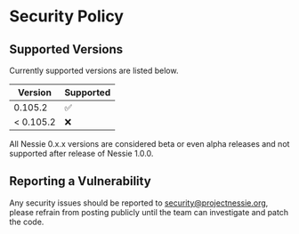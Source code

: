 # Security Policy

## Supported Versions

Currently supported versions are listed below.

| Version  | Supported          |
|----------|--------------------|
| 0.105.2   | :white_check_mark: |
| < 0.105.2 | :x:                |

All Nessie 0.x.x versions are considered beta or even alpha releases and not supported after
release of Nessie 1.0.0.

## Reporting a Vulnerability

Any security issues should be reported to security@projectnessie.org, please refrain from posting publicly until the team can investigate and patch the code.
